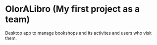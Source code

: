 # OlorALibro (My first project as a team)
Desktop app to manage bookshops and its activites and users who visit them. 
